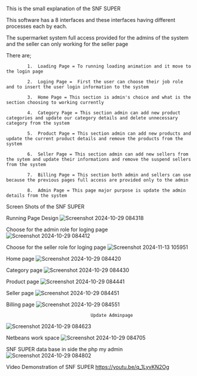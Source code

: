 This is the small explanation of the  SNF SUPER

This software has a 8 interfaces and these interfaces having different processes each by each.

The supermarket system full access provided for the admins of the system and the seller can only working for the seller page

There are;

            1.  Loading Page = To running loading animation and it move to the login page 
            
            2.  Loging Page =  First the user can choose their job role and to insert the user login information to the system 
            
            3.  Home Page = This section is admin's choice and what is the section choosing to working currently
            
            4.  Category Page = This section admin can add new product categories and update our category details and delete unnecessary category from the system
            
            5.  Product Page = This section admin can add new products and update the current product details and remove the products from the system
            
            6.  Seller Page = This section admin can add new sellers from the sytem and update their informations and remove the suspend sellers from the system
            
            7.  Billing Page = This section both admin and sellers can use because the previous pages full access are provided only to the admin 
            
            8.  Admin Page = This page major purpose is update the admin details from the system


Screen Shots of the SNF SUPER

Running Page Design
![Screenshot 2024-10-29 084318](https://github.com/user-attachments/assets/f77ea02b-bc7a-4814-8a75-80f17e60221d)


Choose for the admin role for loging page
![Screenshot 2024-10-29 084412](https://github.com/user-attachments/assets/07fd594f-f296-4996-ba76-0dedbe2e6baf)

Choose for the seller role for loging page
![Screenshot 2024-11-13 105951](https://github.com/user-attachments/assets/f85d29d4-7e72-44bc-9c49-9ffedbb08627)

Home page
![Screenshot 2024-10-29 084420](https://github.com/user-attachments/assets/b7901e98-7142-42c1-a24f-d0631a8eabdc)

Category page
![Screenshot 2024-10-29 084430](https://github.com/user-attachments/assets/6b5a74f8-0af6-440c-8cc5-19657dde4f9c)

Product page
![Screenshot 2024-10-29 084441](https://github.com/user-attachments/assets/51eacf61-92be-43ae-8055-daae9b2ad417)

Seller page
![Screenshot 2024-10-29 084451](https://github.com/user-attachments/assets/7adc163c-ffa2-4a69-b8b4-eb4d064eef6b)

Billing page
![Screenshot 2024-10-29 084551](https://github.com/user-attachments/assets/d7e248e0-05c0-4ca1-b8f3-30825cc4ecf5)

                                    Update Adminpage
![Screenshot 2024-10-29 084623](https://github.com/user-attachments/assets/e3febf66-f8ae-4352-9f17-8b9892f90e09)

Netbeans work space
![Screenshot 2024-10-29 084705](https://github.com/user-attachments/assets/60d51ac7-2fa1-47cb-b30f-4f7092dd7f58)

SNF SUPER data base in side the php my admin
![Screenshot 2024-10-29 084802](https://github.com/user-attachments/assets/96051b5e-ca72-4d66-994b-851a1307a385)


Video Demonstration of SNF SUPER
https://youtu.be/q_1LyvKN2Og
        
